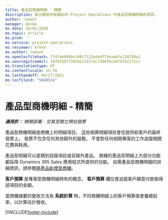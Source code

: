 ```yaml
---
title: 產品型商機明細 - 精簡
description: 本主題提供有關如何 Project Operations 中產品型商機明細的資訊。
author: rumant
manager: Annbe
ms.date: 10/01/2020
ms.topic: article
ms.prod: ''
ms.service: project-operations
ms.reviewer: kfend
ms.author: rumant
ms.openlocfilehash: f7dfabd068e180c7122ede0f79aaebfe220250a1
ms.sourcegitcommit: 3d78338773929121d17ec3386f6cb67bfb2272cc
ms.translationtype: HT
ms.contentlocale: zh-TW
ms.lasthandoff: 04/27/2021
ms.locfileid: "5949534"
---
```

# <a name="product-based-opportunity-lines---lite"></a>產品型商機明細 - 精簡

_**適用於：** 精簡部署 - 交易至開立預估發票_

產品型商機明細是商機上的明細項目。 這些相異明細項目會在提供給客戶的最終發票上。 發票不包含任何其他額外的服務。 不會對任何相關專案的工作追蹤相關花費與耗用。

產品型明細可以是類別目錄項目或目錄外產品。 商機的產品型明細上大部分功能都採用 Dynamics 365 Sales 應用程式所提供的功能。 如需產品型商機明細的詳細資訊，請參閱[將產品新增至商機](/dynamics365/sales-enterprise/add-products-opportunity)。

**客戶預算** 是專案型商機明細特有的概念。 **客戶預算** 欄位會追蹤客戶願意付款取得該項目的金額。

當商機摘要的營收方法為 **系統計算** 時，不同商機明細上的客戶預算值會彙總起來，以計算估計營收。 



[!INCLUDE[footer-include](../../includes/footer-banner.md)]